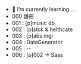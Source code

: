 - 🌱 I’m currently learning ...
- 000 雛形
- 001 : [p]music db
- 002 : [p]stck & helthcate
- 003 : [p]abs mgr
- 004 : DataGenerator
- 005 : --
- 006 : [p]002 -> Saas


<!---
rx-tomo/rx-tomo is a ✨ special ✨ repository because its `README.md` (this file) appears on your GitHub profile.
You can click the Preview link to take a look at your changes.

- 👋 Hi, I’m @rx-tomo
- 👀 I’m interested in ...
- 🌱 I’m currently learning ...
- 💞️ I’m looking to collaborate on ...
- 📫 How to reach me ...
- 😄 Pronouns: ...
- ⚡ Fun fact: ...
--->

